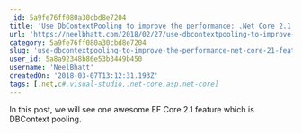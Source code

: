 ```yaml
---
_id: 5a9fe76ff080a30cbd8e7204
title: 'Use DbContextPooling to improve the performance: .Net Core 2.1 feature'
url: 'https://neelbhatt.com/2018/02/27/use-dbcontextpooling-to-improve-the-performance-net-core-2-1-feature/'
category: 5a9fe76ff080a30cbd8e7204
slug: 'use-dbcontextpooling-to-improve-the-performance-net-core-21-feature'
user_id: 5a8a92348b86e53b3449b450
username: 'NeelBhatt'
createdOn: '2018-03-07T13:12:31.193Z'
tags: [.net,c#,visual-studio,.net-core,asp.net-core]
---
```


In this post, we will see one awesome EF Core 2.1 feature which is DBContext pooling.
